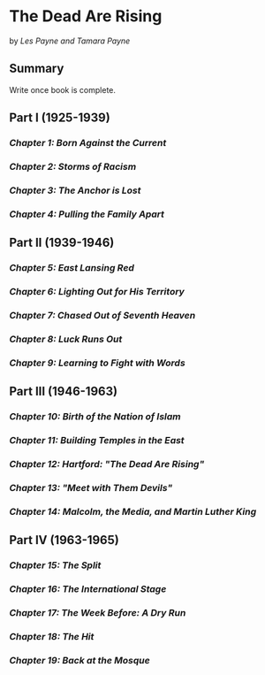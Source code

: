 # **The Dead Are Rising**

by *Les Payne and Tamara Payne*

## **Summary**

Write once book is complete.

## **Part I (1925-1939)**

### *Chapter 1: Born Against the Current*

### *Chapter 2: Storms of Racism*

### *Chapter 3: The Anchor is Lost*

### *Chapter 4: Pulling the Family Apart*

## **Part II (1939-1946)**

### *Chapter 5: East Lansing Red*

### *Chapter 6: Lighting Out for His Territory*

### *Chapter 7: Chased Out of Seventh Heaven*

### *Chapter 8: Luck Runs Out*

### *Chapter 9: Learning to Fight with Words*

## **Part III (1946-1963)**

### *Chapter 10: Birth of the Nation of Islam*

### *Chapter 11: Building Temples in the East*

### *Chapter 12: Hartford: "The Dead Are Rising"*

### *Chapter 13: "Meet with Them Devils"*

### *Chapter 14: Malcolm, the Media, and Martin Luther King*

## **Part IV (1963-1965)**

### *Chapter 15: The Split*

### *Chapter 16: The International Stage*

### *Chapter 17: The Week Before: A Dry Run*

### *Chapter 18: The Hit*

### *Chapter 19: Back at the Mosque*
